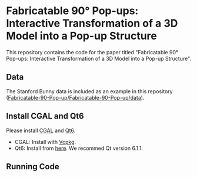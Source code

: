 # Fabricatable 90° Pop-ups: Interactive Transformation of a 3D Model into a Pop-up Structure
This repository contains the code for the paper titled "Fabricatable 90° Pop-ups: Interactive Transformation of a 3D Model into a Pop-up Structure".

## Data
The Stanford Bunny data is included as an example in this repository ([Fabricatable-90-Pop-up/Fabricatable-90-Pop-up/data](https://github.com/InteractiveGraphicsLab/Fabricatable-90-Pop-up/tree/main/Fabricatable90Popup/Fabricatable90Popup/data)).

## Install CGAL and Qt6
Please install [CGAL](https://doc.cgal.org/latest/Manual/index.html) and [Qt6](https://doc.qt.io/qt-6/get-and-install-qt.html). 
- CGAL: Install with [Vcpkg](https://doc.cgal.org/latest/Manual/windows.html). 
- Qt6: Install from [here](https://doc.qt.io/qt-6/get-and-install-qt.html). We recommed Qt version 6.1.1.

## Running Code
